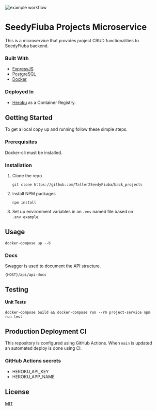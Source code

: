 ![example workflow](https://github.com/Taller2SeedyFiuba/back_projects/actions/workflows/main.yml/badge.svg)

# SeedyFiuba Projects Microservice

This is a microservice that provides project CRUD functionalities to SeedyFiuba backend.

### Built With

* [ExpressJS](https://expressjs.com/)
* [PostgreSQL](https://www.postgresql.org/)
* [Docker](https://www.docker.com/)

### Deployed In

* [Heroku](https://www.heroku.com/) as a Container Registry.

## Getting Started

To get a local copy up and running follow these simple steps.

### Prerequisites

Docker-cli must be installed. 

### Installation

1. Clone the repo
   ```git
   git clone https://github.com/Taller2SeedyFiuba/back_projects
   ```
2. Install NPM packages
   ```npm
   npm install
   ```
3. Set up environment variables in an ```.env``` named file based on ```.env.example```.

## Usage

```docker
docker-compose up --b
```

### Docs

Swagger is used to document the API structure. 
```
{HOST}/api/api-docs
```

## Testing

#### Unit Tests
```npm
docker-compose build && docker-compose run --rm project-service npm run test
```

## Production Deployment CI

This repository is configured using GitHub Actions. When ```main``` is updated an automated deploy is done using CI.

### GitHub Actions secrets

* HEROKU_API_KEY
* HEROKU_APP_NAME

## License
[MIT](https://choosealicense.com/licenses/mit/)

